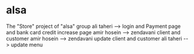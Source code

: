 # alsa
The "Store" project of "alsa" group
ali taheri --> login and Payment page and bank card credit increase page
amir hosein --> zendavani client and customer
amir hosein --> zendavani update client and customer
ali taheri --> update menu


